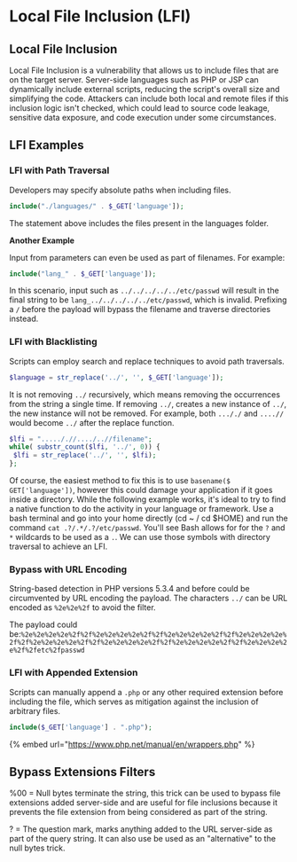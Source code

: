 # Local File Inclusion \(LFI\)

## Local File Inclusion

Local File Inclusion is a vulnerability that allows us to include files that are on the target server. Server-side languages such as PHP or JSP can dynamically include external scripts, reducing the script's overall size and simplifying the code. Attackers can include both local and remote files if this inclusion logic isn't checked, which could lead to source code leakage, sensitive data exposure, and code execution under some circumstances.

## LFI Examples

### LFI with Path Traversal

Developers may specify absolute paths when including files.

```php
include("./languages/" . $_GET['language']);
```

The statement above includes the files present in the languages folder. 

**Another Example**

Input from parameters can even be used as part of filenames. For example:

```php
include("lang_" . $_GET['language']);
```

In this scenario, input such as `../../../../../etc/passwd` will result in the final string to be `lang_../../../../../etc/passwd`, which is invalid. Prefixing a `/` before the payload will bypass the filename and traverse directories instead.

### LFI with Blacklisting

Scripts can employ search and replace techniques to avoid path traversals. 

```php
$language = str_replace('../', '', $_GET['language']);
```

It is not removing `../` recursively, which means removing the occurrences from the string a single time. If removing `../`, creates a new instance of `../`, the new instance will not be removed. For example, both `..././` and `....//` would become `../` after the replace function.

```php
$lfi = "....././/..../..//filename";
while( substr_count($lfi, '../', 0)) {
 $lfi = str_replace('../', '', $lfi);
};
```

Of course, the easiest method to fix this is to use `basename($ GET['language'])`, however this could damage your application if it goes inside a directory. While the following example works, it's ideal to try to find a native function to do the activity in your language or framework. Use a bash terminal and go into your home directly \(cd ~ / cd $HOME\) and run the command `cat .?/.*/.?/etc/passwd`. You'll see Bash allows for for the `?` and `*` wildcards to be used as a `.`.  We can use those symbols with directory traversal to achieve an LFI.

### **Bypass with URL Encoding**

String-based detection in PHP versions 5.3.4 and before could be circumvented by URL encoding the payload. The characters `../` can be URL encoded as `%2e%2e%2f` to avoid the filter.

The payload could be:`%2e%2e%2e%2e%2f%2f%2e%2e%2e%2e%2f%2f%2e%2e%2e%2e%2f%2f%2e%2e%2e%2e%2f%2f%2e%2e%2e%2e%2f%2f%2e%2e%2e%2e%2f%2f%2e%2e%2e%2e%2f%2f%2e%2e%2e%2e%2f%2fetc%2fpasswd`

### LFI with Appended Extension

Scripts can manually append a `.php` or any other required extension before including the file, which serves as mitigation against the inclusion of arbitrary files.

```php
include($_GET['language'] . ".php");
```

{% embed url="https://www.php.net/manual/en/wrappers.php" %}

## Bypass Extensions Filters

%00 = Null bytes terminate the string, this trick can be used to bypass file extensions added server-side and are useful for file inclusions because it prevents the file extension from being considered as part of the string. 

? = The question mark, marks anything added to the URL server-side as part of the query string. It can also use be used as an "alternative" to the null bytes trick.

